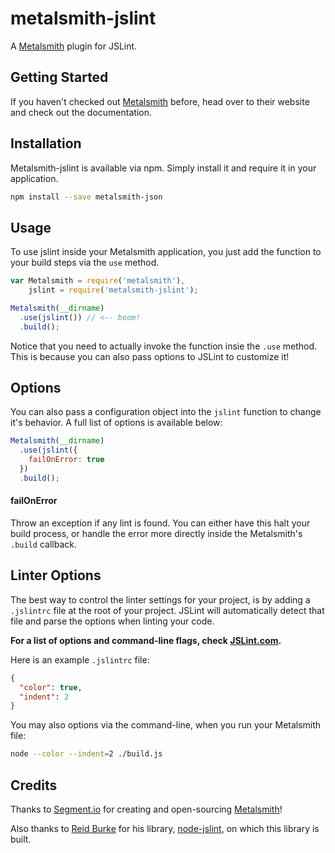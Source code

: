 metalsmith-jslint
=================

A [Metalsmith](https://github.com/segmentio/metalsmith) plugin for JSLint.

## Getting Started

If you haven't checked out [Metalsmith](http://www.metalsmith.io/) before, head over to their
website and check out the documentation.

## Installation

Metalsmith-jslint is available via npm. Simply install it and require it in your application.

```sh
npm install --save metalsmith-json
```

## Usage

To use jslint inside your Metalsmith application, you just add the function to your build steps via
the `use` method.

```js
var Metalsmith = require('metalsmith'),
    jslint = require('metalsmith-jslint');

Metalsmith(__dirname)
  .use(jslint()) // <-- boom!
  .build();
```

Notice that you need to actually invoke the function insie the `.use` method. This is because you
can also pass options to JSLint to customize it!

## Options

You can also pass a configuration object into the `jslint` function to change it's behavior. A full
list of options is available below:

```js
Metalsmith(__dirname)
  .use(jslint({
    failOnError: true
  })
  .build();
```

#### failOnError

Throw an exception if any lint is found. You can either have this halt your build process, or handle
the error more directly inside the Metalsmith's `.build` callback.

## Linter Options

The best way to control the linter settings for your project, is by adding a `.jslintrc` file at the
root of your project. JSLint will automatically detect that file and parse the options when linting
your code.

__For a list of options and command-line flags, check
[JSLint.com](http://www.jslint.com/lint.html#options).__

Here is an example `.jslintrc` file:

```json
{
  "color": true,
  "indent": 2
}
```

You may also options via the command-line, when you run your Metalsmith file:

```sh
node --color --indent=2 ./build.js
```

## Credits

Thanks to [Segment.io](http://github.com/segmentio) for creating and open-sourcing
[Metalsmith](https://github.com/segmentio/metalsmith)!

Also thanks to [Reid Burke](https://github.com/reid) for his library,
[node-jslint](https://github.com/reid/node-jslint), on which this library is built.

